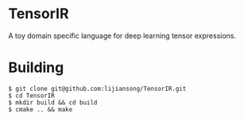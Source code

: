 # TensorIR

A toy domain specific language for deep learning tensor expressions.

# Building

```
$ git clone git@github.com:lijiansong/TensorIR.git
$ cd TensorIR
$ mkdir build && cd build
$ cmake .. && make
```
